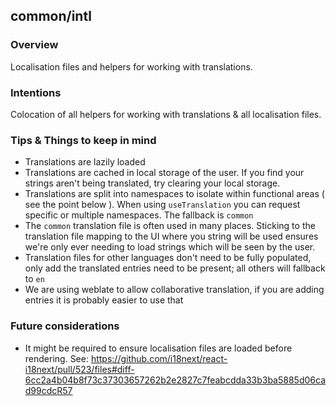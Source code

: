 ## common/intl

### Overview

Localisation files and helpers for working with translations.

### Intentions

Colocation of all helpers for working with translations & all localisation files.

### Tips & Things to keep in mind
- Translations are lazily loaded
- Translations are cached in local storage of the user. If you find your strings aren't being translated, try clearing your local storage.
- Translations are split into namespaces to isolate within functional areas ( see the point below ). When using `useTranslation` you can request specific or multiple namespaces. The fallback is `common`
- The `common` translation file is often used in many places. Sticking to the translation file mapping to the UI where you string will be used ensures we're only ever needing to load strings which will be seen by the user.
- Translation files for other languages don't need to be fully populated, only add the translated entries need to be present; all others will fallback to `en`
- We are using weblate to allow collaborative translation, if you are adding entries it is probably easier to use that

### Future considerations
- It might be required to ensure localisation files are loaded before rendering. See: https://github.com/i18next/react-i18next/pull/523/files#diff-6cc2a4b04b8f73c37303657262b2e2827c7feabcdda33b3ba5885d06cad99cdcR57
